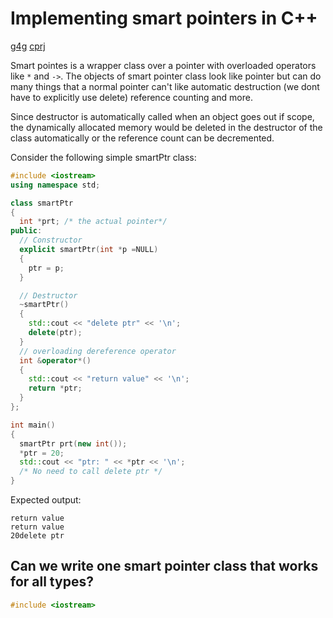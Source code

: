 # Implementing smart pointers in C++
[g4g](http://www.geeksforgeeks.org/smart-pointers-cpp/)
[cprj](https://www.codeproject.com/Articles/15351/Implementing-a-simple-smart-pointer-in-c)

Smart pointes is a wrapper class over a pointer with overloaded operators like
`*` and `->`. The objects of smart pointer class look like pointer but can do
many things that a normal pointer can't like automatic destruction (we dont have
  to explicitly use delete) reference counting and more.

Since destructor is automatically called when an object goes out if scope, the
dynamically allocated memory would be deleted in the destructor of the class
automatically or the reference count can be decremented.

Consider the following simple smartPtr class:

```cpp
#include <iostream>
using namespace std;

class smartPtr
{
  int *prt; /* the actual pointer*/
public:
  // Constructor
  explicit smartPtr(int *p =NULL)
  {
    ptr = p;
  }

  // Destructor
  ~smartPtr()
  {
    std::cout << "delete ptr" << '\n';
    delete(ptr);
  }
  // overloading dereference operator
  int &operator*()
  {
    std::cout << "return value" << '\n';
    return *ptr;
  }
};

int main()
{
  smartPtr prt(new int());
  *ptr = 20;
  std::cout << "ptr: " << *ptr << '\n';
  /* No need to call delete ptr */
}
```

Expected output:
```
return value
return value
20delete ptr
```

## Can we write one smart pointer class that works for all types?

```cpp
#include <iostream>
```
